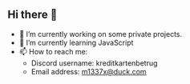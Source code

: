 ## Hi there 👋

- 🔭 I’m currently working on some private projects.
- 🌱 I’m currently learning JavaScript
- 📫 How to reach me:
  - Discord username: kreditkartenbetrug
  - Email address: m1337x@duck.com

